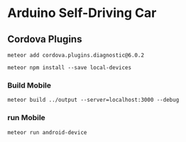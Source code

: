 # Arduino Self-Driving Car


## Cordova Plugins
`meteor add cordova.plugins.diagnostic@6.0.2`


`meteor npm install --save local-devices`

### Build Mobile
`meteor build ../output --server=localhost:3000 --debug`

### run Mobile
`meteor run android-device`



